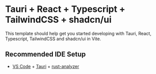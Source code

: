 # Tauri + React + Typescript + TailwindCSS + shadcn/ui

This template should help get you started developing with Tauri, React, Typescript, TailwindCSS and shadcn/ui in Vite.

## Recommended IDE Setup

- [VS Code](https://code.visualstudio.com/) + [Tauri](https://marketplace.visualstudio.com/items?itemName=tauri-apps.tauri-vscode) + [rust-analyzer](https://marketplace.visualstudio.com/items?itemName=rust-lang.rust-analyzer)

